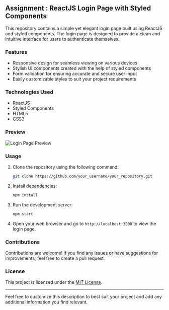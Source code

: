 
## Assignment : ReactJS Login Page with Styled Components

This repository contains a simple yet elegant login page built using ReactJS and styled components. The login page is designed to provide a clean and intuitive interface for users to authenticate themselves.

### Features

- Responsive design for seamless viewing on various devices
- Stylish UI components created with the help of styled components
- Form validation for ensuring accurate and secure user input
- Easily customizable styles to suit your project requirements

### Technologies Used

- ReactJS
- Styled Components
- HTML5
- CSS3

### Preview

![Login Page Preview](link_to_your_image_preview)

### Usage

1. Clone the repository using the following command:

   ```bash
   git clone https://github.com/your_username/your_repository.git
   ```

2. Install dependencies:

   ```bash
   npm install
   ```

3. Run the development server:

   ```bash
   npm start
   ```

4. Open your web browser and go to `http://localhost:3000` to view the login page.

### Contributions

Contributions are welcome! If you find any issues or have suggestions for improvements, feel free to create a pull request.

### License

This project is licensed under the [MIT License](link_to_your_license_file).

---

Feel free to customize this description to best suit your project and add any additional information you find relevant.
